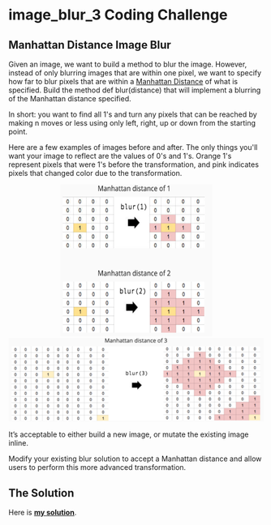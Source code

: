 # image_blur_3 Coding Challenge

## Manhattan Distance Image Blur

Given an image, we want to build a method to blur the image. However, instead of only blurring images that are within one pixel, we want to specify how far to blur pixels that are within a [Manhattan Distance](https://www.yourdictionary.com/manhattan-distance) of what is specified. Build the method def blur(distance) that will implement a blurring of the Manhattan distance specified.

In short: you want to find all 1's and turn any pixels that can be reached by making n moves or less using only left, right, up or down from the starting point.

Here are a few examples of images before and after. The only things you'll want your image to reflect are the values of 0's and 1's. Orange 1's represent pixels that were 1's before the transformation, and pink indicates pixels that changed color due to the transformation.

<div style="text-align:center"><img src="images/image_blur_3_example_1.png" width="300" height="300" /></div>

<div style="text-align:center"><img src="images/image_blur_3_example_2.png" max-width: 100%; /></div>

It’s acceptable to either build a new image, or mutate the existing image inline.

Modify your existing blur solution to accept a Manhattan distance and allow users to perform this more advanced transformation.

## The Solution

Here is **[my solution](image_blur_3.rb)**.
